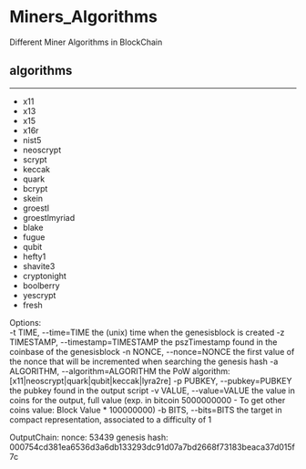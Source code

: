 # Miners_Algorithms
Different Miner Algorithms in BlockChain
## algorithms
----------
* x11
* x13
* x15
* x16r
* nist5
* neoscrypt
* scrypt
* keccak
* quark
* bcrypt
* skein
* groestl
* groestlmyriad
* blake
* fugue
* qubit
* hefty1
* shavite3
* cryptonight
* boolberry
* yescrypt
* fresh




 Options:      
      -t TIME, --time=TIME  the (unix) time when the genesisblock is created
      -z TIMESTAMP, --timestamp=TIMESTAMP
         the pszTimestamp found in the coinbase of the genesisblock
      -n NONCE, --nonce=NONCE
         the first value of the nonce that will be incremented
         when searching the genesis hash
      -a ALGORITHM, --algorithm=ALGORITHM
         the PoW algorithm: [x11|neoscrypt|quark|qubit|keccak|lyra2re]
      -p PUBKEY, --pubkey=PUBKEY
         the pubkey found in the output script
      -v VALUE, --value=VALUE
         the value in coins for the output, full value (exp. in bitcoin 5000000000 - To get other coins value: Block Value * 100000000)
      -b BITS, --bits=BITS
         the target in compact representation, associated to a difficulty of 1
         
         
         
         
         
         
         
         
 OutputChain:
 nonce: 53439
genesis hash: 000754cd381ea6536d3a6db133293dc91d07a7bd2668f73183beaca37d015f7c
